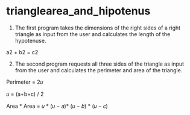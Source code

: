 # trianglearea_and_hipotenus
1. The first program takes the dimensions of the right sides of a right triangle as input from the user and calculates the length of the hypotenuse. 

  a2 + b2 = c2



2. The second program requests all three sides of the triangle as input from the user and calculates the perimeter and area of the triangle.

Perimeter = 2𝑢

𝑢 = (a+b+c) / 2

Area * Area = 𝑢 * (𝑢 − 𝑎)* (𝑢 − 𝑏) * (𝑢 − 𝑐)
